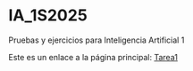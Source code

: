 # IA_1S2025
Pruebas y ejercicios para Inteligencia Artificial 1

Este es un enlace a la página principal: [Tarea1](https://BLorenty.github.io/IA_1S2025/Tareas/Tarea1/index.html)